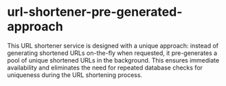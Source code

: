 # url-shortener-pre-generated-approach
This URL shortener service is designed with a unique approach: instead of generating shortened URLs on-the-fly when requested, it pre-generates a pool of unique shortened URLs in the background. This ensures immediate availability and eliminates the need for repeated database checks for uniqueness during the URL shortening process.
